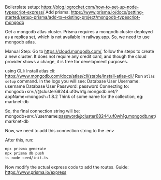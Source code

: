 Boilerplate setup: https://blog.logrocket.com/how-to-set-up-node-typescript-express/
Add prisma: https://www.prisma.io/docs/getting-started/setup-prisma/add-to-existing-project/mongodb-typescript-mongodb

Get a mongodb atlas cluster.
Prisma requires a mongodb cluster deployed as a replica set, which is not available in railway.app.
So, we need to use mongodb atlas.

Manual Step: Go to https://cloud.mongodb.com/, follow the steps to create a new cluster. It does not require any credit card, and though the cloud provider shows a charge, it is free for development purposes.

using CLI:
Install atlas cli: https://www.mongodb.com/docs/atlas/cli/stable/install-atlas-cli/
Run `atlas setup` command.
In the logs you will see:
Database User Username: username
Database User Password: password
Connecting to: mongodb+srv://<credentials>@cluster68244.uf0wh1g.mongodb.net/?appName=mongosh+1.8.2
Think of some name for the collection, eg: marknet-db

So, the final connection string will be:
mongodb+srv://username:password@cluster68244.uf0wh1g.mongodb.net/marknet-db

Now, we need to add this connection string to the .env

After this, run:

```sh
npx prisma generate
npx prisma db push
ts-node seed/init.ts
```

Now modify the actual express code to add the routes. Guide: https://www.prisma.io/express
